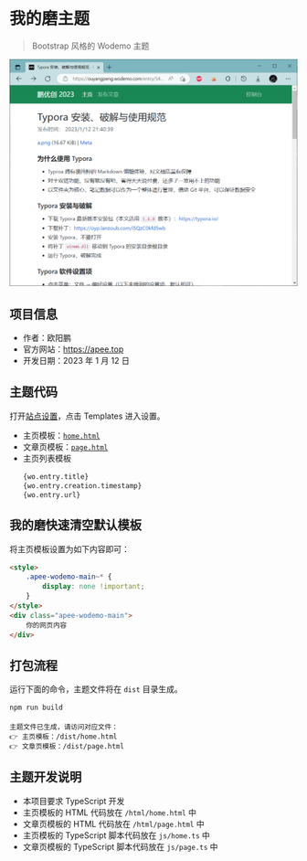 # 我的磨主题

> Bootstrap 风格的 Wodemo 主题

![](image/image.png)

## 项目信息

- 作者：欧阳鹏
- 官方网站：https://apee.top
- 开发日期：2023 年 1 月 12 日

## 主题代码

打开[站点设置](https://s.wodemo.com/admin/site)，点击 Templates 进入设置。

- 主页模板：[`home.html`](./dist/home.html)
- 文章页模板：[`page.html`](./dist/page.html)
- 主页列表模板
    ```
    {wo.entry.title}
    {wo.entry.creation.timestamp}
    {wo.entry.url}
    ```

## 我的磨快速清空默认模板

将主页模板设置为如下内容即可：

```html
<style>
    .apee-wodemo-main~* {
        display: none !important;
    }
</style>
<div class="apee-wodemo-main">
    你的网页内容
</div>
```

## 打包流程

运行下面的命令，主题文件将在 `dist` 目录生成。

```bash
npm run build

主题文件已生成，请访问对应文件：
👉 主页模板：/dist/home.html
👉 文章页模板：/dist/page.html
```

## 主题开发说明

- 本项目要求 TypeScript 开发
- 主页模板的 HTML 代码放在 `/html/home.html` 中
- 文章页模板的 HTML 代码放在 `/html/page.html` 中
- 主页模板的 TypeScript 脚本代码放在 `js/home.ts` 中
- 文章页模板的 TypeScript 脚本代码放在 `js/page.ts` 中